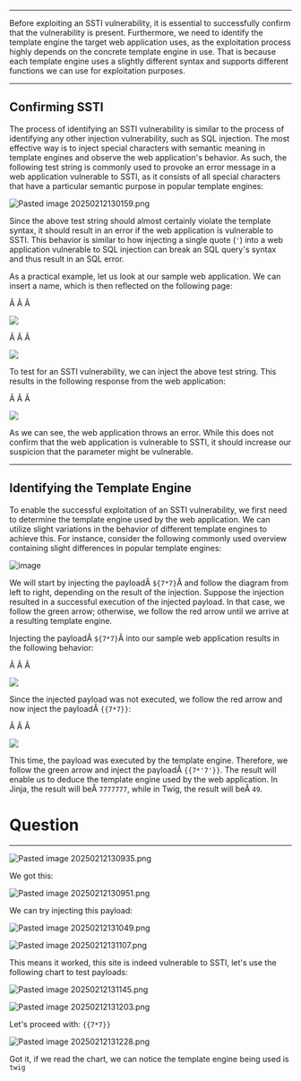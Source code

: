 ﻿---
sticker: lucide//book-template
---
---

Before exploiting an SSTI vulnerability, it is essential to successfully confirm that the vulnerability is present. Furthermore, we need to identify the template engine the target web application uses, as the exploitation process highly depends on the concrete template engine in use. That is because each template engine uses a slightly different syntax and supports different functions we can use for exploitation purposes.

---

## Confirming SSTI

The process of identifying an SSTI vulnerability is similar to the process of identifying any other injection vulnerability, such as SQL injection. The most effective way is to inject special characters with semantic meaning in template engines and observe the web application's behavior. As such, the following test string is commonly used to provoke an error message in a web application vulnerable to SSTI, as it consists of all special characters that have a particular semantic purpose in popular template engines:

![Pasted image 20250212130159.png](../../../../IMAGES/Pasted%20image%2020250212130159.png)


Since the above test string should almost certainly violate the template syntax, it should result in an error if the web application is vulnerable to SSTI. This behavior is similar to how injecting a single quote (`'`) into a web application vulnerable to SQL injection can break an SQL query's syntax and thus result in an SQL error.

As a practical example, let us look at our sample web application. We can insert a name, which is then reflected on the following page:

Â Â Â 

![](https://academy.hackthebox.com/storage/modules/145/ssti/ssti_identification_1.png)

Â Â Â 

![](https://academy.hackthebox.com/storage/modules/145/ssti/ssti_identification_2.png)

To test for an SSTI vulnerability, we can inject the above test string. This results in the following response from the web application:

Â Â Â 

![](https://academy.hackthebox.com/storage/modules/145/ssti/ssti_identification_3.png)

As we can see, the web application throws an error. While this does not confirm that the web application is vulnerable to SSTI, it should increase our suspicion that the parameter might be vulnerable.

---

## Identifying the Template Engine

To enable the successful exploitation of an SSTI vulnerability, we first need to determine the template engine used by the web application. We can utilize slight variations in the behavior of different template engines to achieve this. For instance, consider the following commonly used overview containing slight differences in popular template engines:

![image](https://academy.hackthebox.com/storage/modules/145/ssti/diagram.png)

We will start by injecting the payloadÂ `${7*7}`Â and follow the diagram from left to right, depending on the result of the injection. Suppose the injection resulted in a successful execution of the injected payload. In that case, we follow the green arrow; otherwise, we follow the red arrow until we arrive at a resulting template engine.

Injecting the payloadÂ `${7*7}`Â into our sample web application results in the following behavior:

Â Â Â 

![](https://academy.hackthebox.com/storage/modules/145/ssti/ssti_identification_4.png)

Since the injected payload was not executed, we follow the red arrow and now inject the payloadÂ `{{7*7}}`:

Â Â Â 

![](https://academy.hackthebox.com/storage/modules/145/ssti/ssti_identification_5.png)

This time, the payload was executed by the template engine. Therefore, we follow the green arrow and inject the payloadÂ `{{7*'7'}}`. The result will enable us to deduce the template engine used by the web application. In Jinja, the result will beÂ `7777777`, while in Twig, the result will beÂ `49`.

# Question
----

![Pasted image 20250212130935.png](../../../../IMAGES/Pasted%20image%2020250212130935.png)

We got this:

![Pasted image 20250212130951.png](../../../../IMAGES/Pasted%20image%2020250212130951.png)

We can try injecting this payload:

![Pasted image 20250212131049.png](../../../../IMAGES/Pasted%20image%2020250212131049.png)

![Pasted image 20250212131107.png](../../../../IMAGES/Pasted%20image%2020250212131107.png)

This means it worked, this site is indeed vulnerable to SSTI, let's use the following chart to test payloads:

![Pasted image 20250212131145.png](../../../../IMAGES/Pasted%20image%2020250212131145.png)

![Pasted image 20250212131203.png](../../../../IMAGES/Pasted%20image%2020250212131203.png)

Let's proceed with: `{{7*7}}`

![Pasted image 20250212131228.png](../../../../IMAGES/Pasted%20image%2020250212131228.png)

Got it, if we read the chart, we can notice the template engine being used is `twig`
